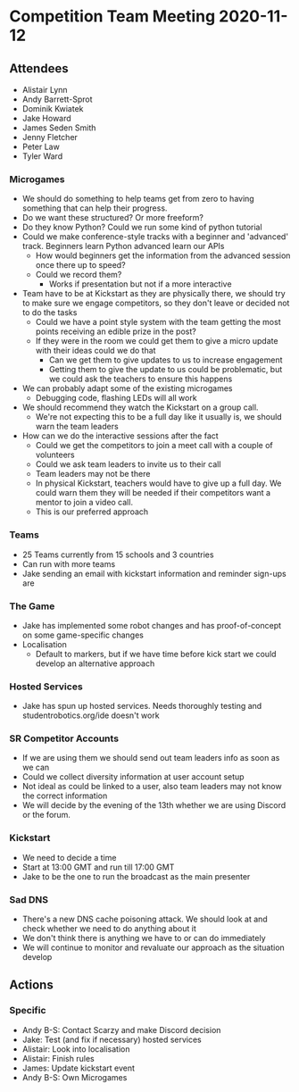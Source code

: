 # Competition Team Meeting 2020-11-12

## Attendees

- Alistair Lynn
- Andy Barrett-Sprot
- Dominik Kwiatek
- Jake Howard
- James Seden Smith
- Jenny Fletcher
- Peter Law
- Tyler Ward

### Microgames

- We should do something to help teams get from zero to having something that can help their progress.
- Do we want these structured? Or more freeform?
- Do they know Python? Could we run some kind of python tutorial
- Could we make conference-style tracks with a beginner and 'advanced' track. Beginners learn Python advanced learn our APIs
  - How would beginners get the information from the advanced session once there up to speed?
  - Could we record them?
    - Works if presentation but not if a more interactive
- Team have to be at Kickstart as they are physically there, we should try to make sure we engage competitors, so they don't leave or decided not to do the tasks
  - Could we have a point style system with the team getting the most points receiving an edible prize in the post?
  - If they were in the room we could get them to give a micro update with their ideas could we do that
    - Can we get them to give updates to us to increase engagement
    - Getting them to give the update to us could be problematic, but we could ask the teachers to ensure this happens
- We can probably adapt some of the existing microgames
  - Debugging code, flashing LEDs will all work
- We should recommend they watch the Kickstart on a group call.
  - We're not expecting this to be a full day like it usually is, we should warn the team leaders
- How can we do the interactive sessions after the fact
  - Could we get the competitors to join a meet call with a couple of volunteers
  - Could we ask team leaders to invite us to their call
  - Team leaders may not be there
  - In physical Kickstart, teachers would have to give up a full day. We could warn them they will be needed if their competitors want a mentor to join a video call.
  - This is our preferred approach

### Teams

- 25 Teams currently from 15 schools and 3 countries
- Can run with more teams
- Jake sending an email with kickstart information and reminder sign-ups are

### The Game

- Jake has implemented some robot changes and has proof-of-concept on some game-specific changes
- Localisation
  - Default to markers, but if we have time before kick start we could develop an alternative approach

### Hosted Services

- Jake has spun up hosted services. Needs thoroughly testing and studentrobotics.org/ide doesn't work

### SR Competitor Accounts

- If we are using them we should send out team leaders info as soon as we can
- Could we collect diversity information at user account setup
- Not ideal as could be linked to a user, also team leaders may not know the correct information
- We will decide by the evening of the 13th whether we are using Discord or the forum.

### Kickstart

- We need to decide a time
- Start at 13:00 GMT and run till 17:00 GMT
- Jake to be the one to run the broadcast as the main presenter

### Sad DNS

- There's a new DNS cache poisoning attack. We should look at and check whether we need to do anything about it
- We don't think there is anything we have to or can do immediately
- We will continue to monitor and revaluate our approach as the situation develop

## Actions

### Specific

- Andy B-S: Contact Scarzy and make Discord decision
- Jake: Test (and fix if necessary) hosted services
- Alistair: Look into localisation
- Alistair: Finish rules
- James: Update kickstart event
- Andy B-S: Own Microgames
